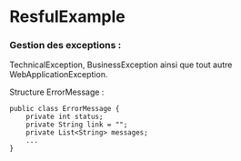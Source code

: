 # ResfulExample

### Gestion des exceptions : 

TechnicalException, BusinessException ainsi que tout autre WebApplicationException.

Structure ErrorMessage :

	public class ErrorMessage {
		private int status;
		private String link = "";
		private List<String> messages;
		...
	}


